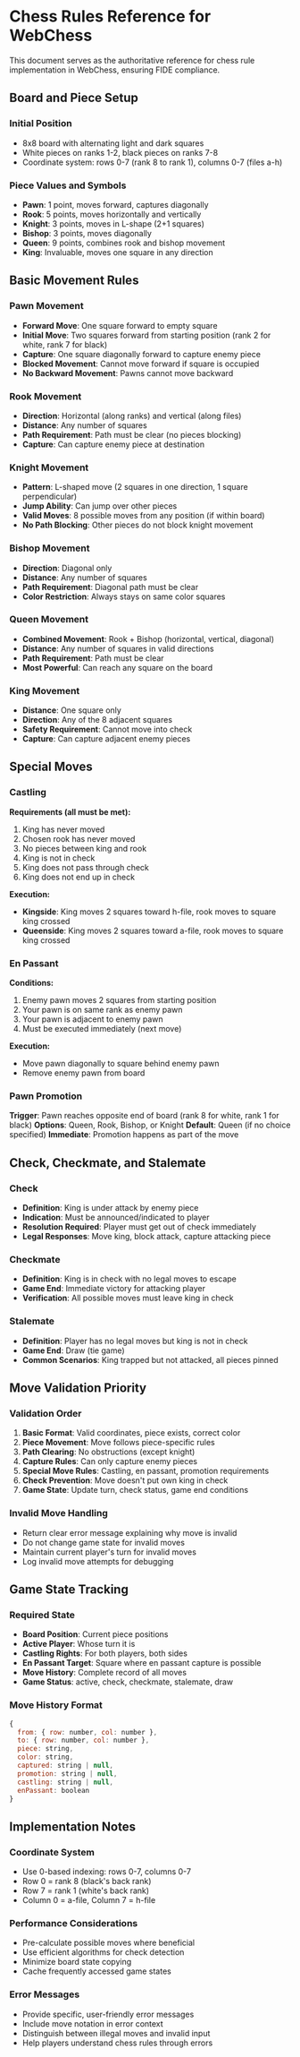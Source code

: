 # Chess Rules Reference for WebChess

This document serves as the authoritative reference for chess rule implementation in WebChess, ensuring FIDE compliance.

## Board and Piece Setup

### Initial Position
- 8x8 board with alternating light and dark squares
- White pieces on ranks 1-2, black pieces on ranks 7-8
- Coordinate system: rows 0-7 (rank 8 to rank 1), columns 0-7 (files a-h)

### Piece Values and Symbols
- **Pawn**: 1 point, moves forward, captures diagonally
- **Rook**: 5 points, moves horizontally and vertically
- **Knight**: 3 points, moves in L-shape (2+1 squares)
- **Bishop**: 3 points, moves diagonally
- **Queen**: 9 points, combines rook and bishop movement
- **King**: Invaluable, moves one square in any direction

## Basic Movement Rules

### Pawn Movement
- **Forward Move**: One square forward to empty square
- **Initial Move**: Two squares forward from starting position (rank 2 for white, rank 7 for black)
- **Capture**: One square diagonally forward to capture enemy piece
- **Blocked Movement**: Cannot move forward if square is occupied
- **No Backward Movement**: Pawns cannot move backward

### Rook Movement
- **Direction**: Horizontal (along ranks) and vertical (along files)
- **Distance**: Any number of squares
- **Path Requirement**: Path must be clear (no pieces blocking)
- **Capture**: Can capture enemy piece at destination

### Knight Movement
- **Pattern**: L-shaped move (2 squares in one direction, 1 square perpendicular)
- **Jump Ability**: Can jump over other pieces
- **Valid Moves**: 8 possible moves from any position (if within board)
- **No Path Blocking**: Other pieces do not block knight movement

### Bishop Movement
- **Direction**: Diagonal only
- **Distance**: Any number of squares
- **Path Requirement**: Diagonal path must be clear
- **Color Restriction**: Always stays on same color squares

### Queen Movement
- **Combined Movement**: Rook + Bishop (horizontal, vertical, diagonal)
- **Distance**: Any number of squares in valid directions
- **Path Requirement**: Path must be clear
- **Most Powerful**: Can reach any square on the board

### King Movement
- **Distance**: One square only
- **Direction**: Any of the 8 adjacent squares
- **Safety Requirement**: Cannot move into check
- **Capture**: Can capture adjacent enemy pieces

## Special Moves

### Castling
**Requirements (all must be met):**
1. King has never moved
2. Chosen rook has never moved
3. No pieces between king and rook
4. King is not in check
5. King does not pass through check
6. King does not end up in check

**Execution:**
- **Kingside**: King moves 2 squares toward h-file, rook moves to square king crossed
- **Queenside**: King moves 2 squares toward a-file, rook moves to square king crossed

### En Passant
**Conditions:**
1. Enemy pawn moves 2 squares from starting position
2. Your pawn is on same rank as enemy pawn
3. Your pawn is adjacent to enemy pawn
4. Must be executed immediately (next move)

**Execution:**
- Move pawn diagonally to square behind enemy pawn
- Remove enemy pawn from board

### Pawn Promotion
**Trigger**: Pawn reaches opposite end of board (rank 8 for white, rank 1 for black)
**Options**: Queen, Rook, Bishop, or Knight
**Default**: Queen (if no choice specified)
**Immediate**: Promotion happens as part of the move

## Check, Checkmate, and Stalemate

### Check
- **Definition**: King is under attack by enemy piece
- **Indication**: Must be announced/indicated to player
- **Resolution Required**: Player must get out of check immediately
- **Legal Responses**: Move king, block attack, capture attacking piece

### Checkmate
- **Definition**: King is in check with no legal moves to escape
- **Game End**: Immediate victory for attacking player
- **Verification**: All possible moves must leave king in check

### Stalemate
- **Definition**: Player has no legal moves but king is not in check
- **Game End**: Draw (tie game)
- **Common Scenarios**: King trapped but not attacked, all pieces pinned

## Move Validation Priority

### Validation Order
1. **Basic Format**: Valid coordinates, piece exists, correct color
2. **Piece Movement**: Move follows piece-specific rules
3. **Path Clearing**: No obstructions (except knight)
4. **Capture Rules**: Can only capture enemy pieces
5. **Special Move Rules**: Castling, en passant, promotion requirements
6. **Check Prevention**: Move doesn't put own king in check
7. **Game State**: Update turn, check status, game end conditions

### Invalid Move Handling
- Return clear error message explaining why move is invalid
- Do not change game state for invalid moves
- Maintain current player's turn for invalid moves
- Log invalid move attempts for debugging

## Game State Tracking

### Required State
- **Board Position**: Current piece positions
- **Active Player**: Whose turn it is
- **Castling Rights**: For both players, both sides
- **En Passant Target**: Square where en passant capture is possible
- **Move History**: Complete record of all moves
- **Game Status**: active, check, checkmate, stalemate, draw

### Move History Format
```javascript
{
  from: { row: number, col: number },
  to: { row: number, col: number },
  piece: string,
  color: string,
  captured: string | null,
  promotion: string | null,
  castling: string | null,
  enPassant: boolean
}
```

## Implementation Notes

### Coordinate System
- Use 0-based indexing: rows 0-7, columns 0-7
- Row 0 = rank 8 (black's back rank)
- Row 7 = rank 1 (white's back rank)
- Column 0 = a-file, Column 7 = h-file

### Performance Considerations
- Pre-calculate possible moves where beneficial
- Use efficient algorithms for check detection
- Minimize board state copying
- Cache frequently accessed game states

### Error Messages
- Provide specific, user-friendly error messages
- Include move notation in error context
- Distinguish between illegal moves and invalid input
- Help players understand chess rules through errors